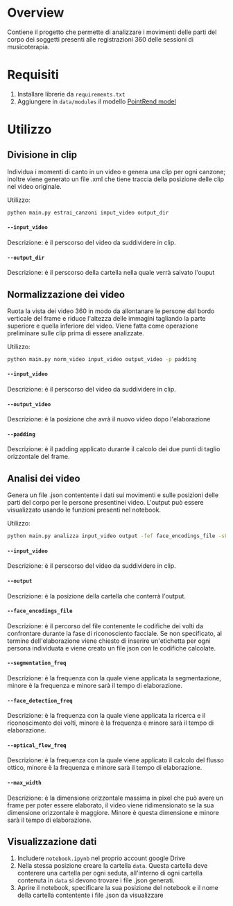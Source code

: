 
# Overview
Contiene il progetto che permette di analizzare i movimenti delle parti del corpo dei soggetti presenti alle registrazioni 360 delle sessioni di musicoterapia.

# Requisiti
1. Installare librerie da `requirements.txt`
2. Aggiungere in `data/modules` il modello [PointRend model](https://github.com/ayoolaolafenwa/PixelLib/releases/download/0.2.0/pointrend_resnet50.pkl)

# Utilizzo

## Divisione in clip

Individua i momenti di canto in un video e genera una clip per ogni canzone; inoltre viene generato un file .xml che tiene traccia della posizione delle clip nel video originale.

Utilizzo:

```bash
python main.py estrai_canzoni input_video output_dir
```
#### `--input_video`
Descrizione: è il perscorso del video da suddividere in clip.

#### `--output_dir`
Descrizione: è il perscorso della cartella nella quale verrà salvato l'ouput




## Normalizzazione dei video

Ruota la vista dei video 360 in modo da allontanare le persone dal bordo verticale del frame e riduce l'altezza delle immagini tagliando la parte superiore e quella inferiore del video. Viene fatta come operazione preliminare sulle clip prima di essere analizzate.

Utilizzo:

```bash
python main.py norm_video input_video output_video -p padding
```
#### `--input_video`
Descrizione: è il perscorso del video da suddividere in clip.

#### `--output_video`
Descrizione: è la posizione che avrà il nuovo video dopo l'elaborazione

#### `--padding`
Descrizione: è il padding applicato durante il calcolo dei due punti di taglio orizzontale del frame.



## Analisi dei video

Genera un file .json contentente i dati sui movimenti e sulle posizioni delle parti del corpo per le persone presentinei video. L'output può essere visualizzato usando le funzioni presenti nel notebook.

Utilizzo:

```bash
python main.py analizza input_video output -fef face_encodings_file -sF segmentation_freq -fdF face_detection_freq -ofF optical_flow_freq -mw max_width
```
#### `--input_video`
Descrizione: è il perscorso del video da suddividere in clip.

#### `--output`
Descrizione: è la posizione della cartella che conterrà l'output.

#### `--face_encodings_file`
Descrizione: è il percorso del file contenente le codifiche dei volti da confrontare durante la fase di riconosciento facciale. Se non specificato, al termine dell'elaborazione viene chiesto di inserire un'etichetta per ogni persona individuata e viene creato un file json con le codifiche calcolate.

#### `--segmentation_freq`
Descrizione: è la frequenza con la quale viene applicata la segmentazione, minore è la frequenza e minore sarà il tempo di elaborazione.

#### `--face_detection_freq`
Descrizione: è la frequenza con la quale viene applicata la ricerca e il riconoscimento dei volti, minore è la frequenza e minore sarà il tempo di elaborazione.

#### `--optical_flow_freq`
Descrizione: è la frequenza con la quale viene applicato il calcolo del flusso ottico, minore è la frequenza e minore sarà il tempo di elaborazione.

#### `--max_width`
Descrizione: è la dimensione orizzontale massima in pixel che può avere un frame per poter essere elaborato, il video viene ridimensionato se la sua dimensione orizzontale è maggiore. Minore è questa dimensione e minore sarà il tempo di elaborazione.



## Visualizzazione dati
1. Includere `notebook.ipynb` nel proprio account google Drive
2. Nella stessa posizione creare la cartella `data`. Questa cartella deve conterere una cartella per ogni seduta, all'interno di ogni cartella contenuta in `data` si devono trovare i file .json generati.
3. Aprire il notebook, specificare la sua posizione del notebook e il nome della cartella contentente i file .json da visualizzare
